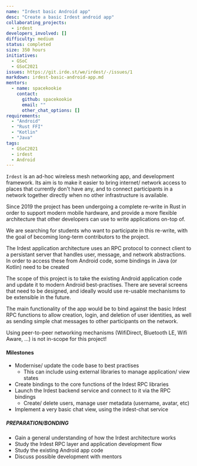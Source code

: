 ```yaml
---
name: "Irdest basic Android app"
desc: "Create a basic Irdest android app"
collaborating_projects:
  - irdest
developers_involved: []
difficulty: medium
status: completed
size: 350 hours
initiatives:
  - GSoC
  - GSoC2021
issues: https://git.irde.st/we/irdest/-/issues/1
markdown: irdest-basic-android-app.md
mentors:
  - name: spacekookie
    contact:
      github: spacekookie
      email: ""
      other_chat_options: []
requirements:
  - "Android"
  - "Rust FFI"
  - "Kotlin"
  - "Java"
tags:
  - GSoC2021
  - irdest
  - Android
---
```


`Irdest` is an ad-hoc wireless mesh networking app, and development
framework.  Its aim is to make it easier to bring internet/
network access to places that currently don't have any, and to connect
participants in a network together directly when no other
infrastructure is available.

Since 2019 the project has been undergoing a complete re-write in Rust
in order to support modern mobile hardware, and provide a more
flexible architecture that other developers can use to write
applications on-top of.

We are searching for students who want to participate in this
re-write, with the goal of becoming long-term contributors to the
project.

The Irdest application architecture uses an RPC protocol to connect
client to a persistant server that handles user, message, and network
abstractions.  In order to access these from Android code, some
bindings in Java (or Kotlin) need to be created

The scope of this project is to take the existing Android application
code and update it to modern Android best-practises.  There are
several screens that need to be designed, and ideally would use
re-usable mechanisms to be extensible in the future.

The main functionality of the app would be to bind against the basic
Irdest RPC functions to allow creation, login, and deletion of user
identities, as well as sending simple chat messages to other
participants on the network.

Using peer-to-peer networking mechanisms (WifiDirect, Bluetooth LE,
Wifi Aware, ...) is not in-scope for this project!


#### Milestones

* Modernise/ update the code base to best practises
  * This can include using external libraries to manage application/ view states
* Create bindings to the core functions of the Irdest RPC libraries
* Launch the Irdest backend service and connect to it via the RPC bindings
  * Create/ delete users, manage user metadata (username, avatar, etc)
* Implement a very basic chat view, using the irdest-chat service


##### PREPARATION/BONDING

* Gain a general understanding of how the Irdest architecture works
* Study the Irdest RPC layer and application development flow
* Study the existing Android app code
* Discuss possible development with mentors
